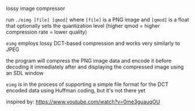 lossy image compressor

run `./eimg [file] [qmod]` where `[file]` is a PNG image and `[qmod]`
is a float that optionally sets the quantization level (higher qmod = higher compression rate = lower quality)

`eimg` employs lossy DCT-based compression and works very similarly to JPEG

the program will compress the PNG image data and encode it
before decoding it immediately after and displaying the compressed image using an SDL window

`eimg` is in the process of supporting a simple file format for the DCT encoded data
using Huffman coding, but it's not there yet

inspired by: https://www.youtube.com/watch?v=0me3guauqOU
